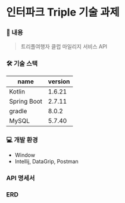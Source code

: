 # 인터파크 Triple 기술 과제  


### 📃 내용
> 트리플여행자 클럽 마일리지 서비스 API  

  
### 🛠 기술 스택
name | version
-----|---------
Kotlin | 1.6.21
Spring Boot | 2.7.11
gradle | 8.0.2
MySQL | 5.7.40
  

### 💻 개발 환경
- Window
- Intellij, DataGrip, Postman  

### API 명세서

### ERD 

